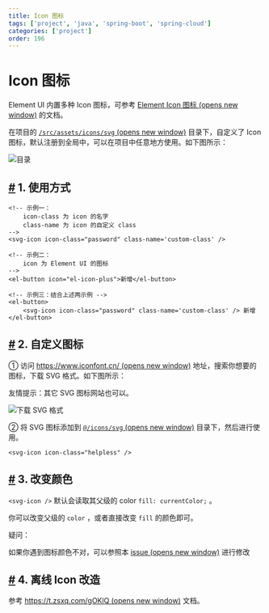 ```yaml
---
title: Icon 图标
tags: ['project', 'java', 'spring-boot', 'spring-cloud']
categories: ['project']
order: 196
---
```

# Icon 图标

Element UI 内置多种 Icon 图标，可参考 [Element Icon 图标  (opens new window)](https://element.eleme.cn/#/zh-CN/component/icon) 的文档。

 在项目的 [`/src/assets/icons/svg`  (opens new window)](https://github.com/yudaocode/yudao-ui-admin-vue2/tree/master/src/assets/icons/svg) 目录下，自定义了 Icon 图标，默认注册到全局中，可以在项目中任意地方使用。如下图所示：

 ![ 目录](https://doc.iocoder.cn/img/Vue2/Icon%E5%9B%BE%E6%A0%87/01.png)

 ## [#](#_1-使用方式) 1. 使用方式

 
```
<!-- 示例一：
    icon-class 为 icon 的名字
    class-name 为 icon 的自定义 class
-->
<svg-icon icon-class="password" class-name='custom-class' />

<!-- 示例二：
    icon 为 Element UI 的图标
-->
<el-button icon="el-icon-plus">新增</el-button>

<!-- 示例三：结合上述两示例 -->
<el-button>
    <svg-icon icon-class="password" class-name='custom-class' /> 新增
</el-button>

```
## [#](#_2-自定义图标) 2. 自定义图标

 ① 访问 [https://www.iconfont.cn/  (opens new window)](https://www.iconfont.cn/) 地址，搜索你想要的图标，下载 SVG 格式。如下图所示：

 友情提示：其它 SVG 图标网站也可以。

 ![下载 SVG 格式](https://doc.iocoder.cn/img/Vue2/Icon%E5%9B%BE%E6%A0%87/02.png)

 ② 将 SVG 图标添加到 [`@/icons/svg`  (opens new window)](https://github.com/yudaocode/yudao-ui-admin-vue2/blob/master/src/icons/svg) 目录下，然后进行使用。

 
```
<svg-icon icon-class="helpless" />

```
## [#](#_3-改变颜色) 3. 改变颜色

 `<svg-icon />` 默认会读取其父级的 color `fill: currentColor;` 。

 你可以改变父级的 `color` ，或者直接改变 `fill` 的颜色即可。

 疑问：

 如果你遇到图标颜色不对，可以参照本 [issue  (opens new window)](https://github.com/PanJiaChen/vue-element-admin/issues/330) 进行修改

 ## [#](#_4-离线-icon-改造) 4. 离线 Icon 改造

 参考 [https://t.zsxq.com/gOKlQ  (opens new window)](https://t.zsxq.com/gOKlQ) 文档。

